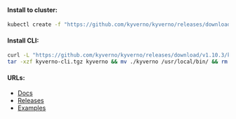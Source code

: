#### Install to cluster:
```bash
kubectl create -f "https://github.com/kyverno/kyverno/releases/download/v1.10.3/install.yaml"
```

#### Install CLI:
```bash
curl -L "https://github.com/kyverno/kyverno/releases/download/v1.10.3/kyverno-cli_v1.10.3_linux_x86_64.tar.gz" -o kyverno-cli.tgz && \
tar -xzf kyverno-cli.tgz kyverno && mv ./kyverno /usr/local/bin/ && rm -f kyverno-cli.tgz
```

#### URLs:
- [Docs](https://kyverno.io/docs/introduction/)
- [Releases](https://github.com/kyverno/kyverno/releases)
- [Examples](https://github.com/kyverno/policies)
